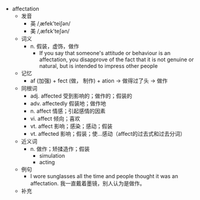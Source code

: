 - affectation
  - 发音
    - 英 /ˌæfek'teiʃən/
    - 美 /,æfɛk'teʃən/
  - 词义
    - n. 假装，虚饰，做作
      - If you say that someone's attitude or behaviour is an affectation, you disapprove of the fact that it is not genuine or natural, but is intended to impress other people
  - 记忆
    - af (加强) + fect (做， 制作) + ation → 做得过了头 → 做作
  - 同根词
    - adj. affected 受到影响的；做作的；假装的
    - adv. affectedly 假装地；做作地
    - n. affect 情感；引起感情的因素
    - vi. affect 倾向；喜欢
    - vt. affect 影响；感染；感动；假装
    - vt. affected 影响；假装；使…感动（affect的过去式和过去分词）
  - 近义词
    - n. 做作；矫揉造作；假装
      - simulation
      - acting
  - 例句
    - I wore sunglasses all the time and people thought it was an affectation. 我一直戴着墨镜，别人认为是做作。
  - 补充